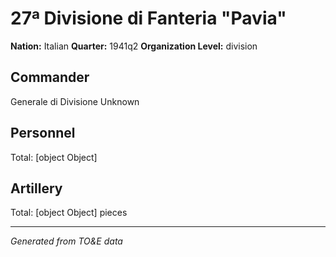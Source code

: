 # 27ª Divisione di Fanteria "Pavia"

**Nation:** Italian
**Quarter:** 1941q2
**Organization Level:** division

## Commander

Generale di Divisione Unknown

## Personnel

Total: [object Object]

## Artillery

Total: [object Object] pieces

---
*Generated from TO&E data*
